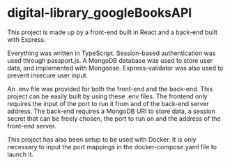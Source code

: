 # digital-library_googleBooksAPI

 This project is made up by a front-end built in React and a back-end built with Express.
 
 Everything was written in TypeScript. 
 Session-based authentication was used through passport.js.
 A MongoDB database was used to store user data, and implemented with Mongoose.
 Express-validator was also used to prevent insecure user input.
 
 An .env file was provided for both the front-end and the back-end.
 This project can be easily built by using these .env files.
 The frontend only requires the input of the port to run it from and of the back-end server address.
 The back-end requires a MongoDB URI to store data, a session secret that can be freely chosen, the port to run on and the address of the front-end server.
 
 This project has also been setup to be used with Docker. It is only necessary to input the port mappings in the docker-compose.yaml file to launch it.
